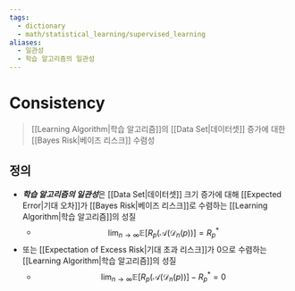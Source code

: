 ```yaml
---
tags:
  - dictionary
  - math/statistical_learning/supervised_learning
aliases:
  - 일관성
  - 학습 알고리즘의 일관성
---
```

# Consistency
> [[Learning Algorithm|학습 알고리즘]]의 [[Data Set|데이터셋]] 증가에 대한 [[Bayes Risk|베이즈 리스크]] 수렴성
## 정의 
+ ***학습 알고리즘의 일관성***은 [[Data Set|데이터셋]] 크기 증가에 대해 [[Expected Error|기대 오차]]가 [[Bayes Risk|베이즈 리스크]]로 수렴하는 [[Learning Algorithm|학습 알고리즘]]의 성질 
	+ $$\lim_{n\to\infty} \mathbb E[R_p(\mathcal A(\mathcal D_n(p))] = R^*_p$$
+ 또는 [[Expectation of Excess Risk|기대 초과 리스크]]가 0으로 수렴하는 [[Learning Algorithm|학습 알고리즘]]의 성질
	+ $$\lim_{n\to\infty} \mathbb E[R_p(\mathcal A(\mathcal D_n(p))] - R^*_p = 0$$